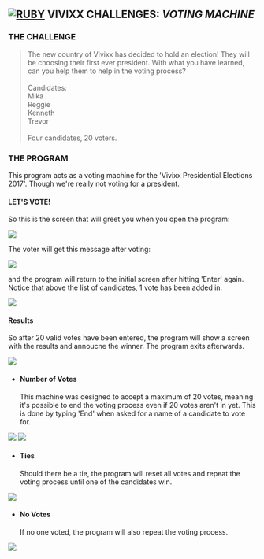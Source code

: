 ## **[![RUBY](https://user-images.githubusercontent.com/29721601/30624638-2d170a16-9df1-11e7-8c3a-b0753abdd5cd.png "Ruby")](https://www.ruby-lang.org/en/) VIVIXX CHALLENGES:** **_VOTING MACHINE_**

### THE CHALLENGE  
> The new country of Vivixx has decided to hold an election! They will be choosing their first ever president. With what you have learned, can you help them to help in the voting process?  
\
Candidates:  
Mika  
Reggie  
Kenneth  
Trevor  
\
Four candidates, 20 voters.

### THE PROGRAM
This program acts as a voting machine for the 'Vivixx Presidential Elections 2017'. Though we're really not voting for a president.  

#### LET'S VOTE!
So this is the screen that will greet you when you open the program:

![](http://i1202.photobucket.com/albums/bb362/tremor221/Vivixx/VCR/VCRVotingMachine/VCRVotingMachine01.png)

The voter will get this message after voting:

![](http://i1202.photobucket.com/albums/bb362/tremor221/Vivixx/VCR/VCRVotingMachine/VCRVotingMachine02.png)

and the program will return to the initial screen after hitting 'Enter' again. Notice that above the list of candidates, 1 vote has been added in.

![](http://i1202.photobucket.com/albums/bb362/tremor221/Vivixx/VCR/VCRVotingMachine/VCRVotingMachine03.png)

#### Results
So after 20 valid votes have been entered, the program will show a screen with the results and annoucne the winner. The program exits afterwards.

![](http://i1202.photobucket.com/albums/bb362/tremor221/Vivixx/VCR/VCRVotingMachine/VCRVotingMachine04.png)

- #### Number of Votes
    This machine was designed to accept a maximum of 20 votes, meaning it's possible to end the voting process even if 20 votes aren't in yet. This is done by typing 'End' when asked for a name of a candidate to vote for.

![](http://i1202.photobucket.com/albums/bb362/tremor221/Vivixx/VCR/VCRVotingMachine/VCRVotingMachine05.png)
![](http://i1202.photobucket.com/albums/bb362/tremor221/Vivixx/VCR/VCRVotingMachine/VCRVotingMachine06.png)

- #### Ties
    Should there be a tie, the program will reset all votes and repeat the voting process until one of the candidates win.

![](http://i1202.photobucket.com/albums/bb362/tremor221/Vivixx/VCR/VCRVotingMachine/VCRVotingMachine07.png)

- #### No Votes
    If no one voted, the program will also repeat the voting process.

![](http://i1202.photobucket.com/albums/bb362/tremor221/Vivixx/VCR/VCRVotingMachine/VCRVotingMachine08.png)
